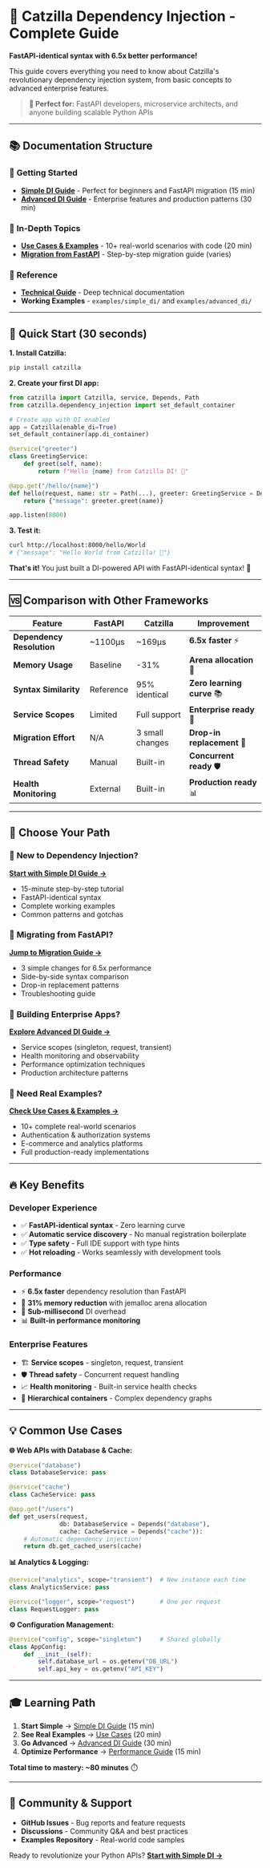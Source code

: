 # 🚀 Catzilla Dependency Injection - Complete Guide

**FastAPI-identical syntax with 6.5x better performance!**

This guide covers everything you need to know about Catzilla's revolutionary dependency injection system, from basic concepts to advanced enterprise features.

> **🎯 Perfect for:** FastAPI developers, microservice architects, and anyone building scalable Python APIs

---

## 📚 Documentation Structure

### 🎯 **Getting Started**
- **[Simple DI Guide](simple_di_guide.md)** - Perfect for beginners and FastAPI migration (15 min)
- **[Advanced DI Guide](advanced_di_guide.md)** - Enterprise features and production patterns (30 min)

### 📖 **In-Depth Topics**
- **[Use Cases & Examples](di_use_cases.md)** - 10+ real-world scenarios with code (20 min)
- **[Migration from FastAPI](migration_from_fastapi.md)** - Step-by-step migration guide (varies)

### 🔧 **Reference**
- **[Technical Guide](DEPENDENCY_INJECTION_GUIDE.md)** - Deep technical documentation
- **Working Examples** - `examples/simple_di/` and `examples/advanced_di/`

---

## 🚀 Quick Start (30 seconds)

**1. Install Catzilla:**
```bash
pip install catzilla
```

**2. Create your first DI app:**
```python
from catzilla import Catzilla, service, Depends, Path
from catzilla.dependency_injection import set_default_container

# Create app with DI enabled
app = Catzilla(enable_di=True)
set_default_container(app.di_container)

@service("greeter")
class GreetingService:
    def greet(self, name):
        return f"Hello {name} from Catzilla DI! 🚀"

@app.get("/hello/{name}")
def hello(request, name: str = Path(...), greeter: GreetingService = Depends("greeter")):
    return {"message": greeter.greet(name)}

app.listen(8000)
```

**3. Test it:**
```bash
curl http://localhost:8000/hello/World
# {"message": "Hello World from Catzilla! 🚀"}
```

**That's it!** You just built a DI-powered API with FastAPI-identical syntax! 🎉

---

## 🆚 Comparison with Other Frameworks

| Feature | FastAPI | Catzilla | Improvement |
|---------|---------|----------|-------------|
| **Dependency Resolution** | ~1100μs | ~169μs | **6.5x faster** ⚡ |
| **Memory Usage** | Baseline | -31% | **Arena allocation** 🧠 |
| **Syntax Similarity** | Reference | 95% identical | **Zero learning curve** 📚 |
| **Service Scopes** | Limited | Full support | **Enterprise ready** 🏢 |
| **Migration Effort** | N/A | 3 small changes | **Drop-in replacement** 🔄 |
| **Thread Safety** | Manual | Built-in | **Concurrent ready** 🛡️ |
| **Health Monitoring** | External | Built-in | **Production ready** 📊 |

---

## 🎯 Choose Your Path

### 👶 **New to Dependency Injection?**
**[Start with Simple DI Guide →](simple_di_guide.md)**
- 15-minute step-by-step tutorial
- FastAPI-identical syntax
- Complete working examples
- Common patterns and gotchas

### 🔄 **Migrating from FastAPI?**
**[Jump to Migration Guide →](migration_from_fastapi.md)**
- 3 simple changes for 6.5x performance
- Side-by-side syntax comparison
- Drop-in replacement patterns
- Troubleshooting guide

### 🏢 **Building Enterprise Apps?**
**[Explore Advanced DI Guide →](advanced_di_guide.md)**
- Service scopes (singleton, request, transient)
- Health monitoring and observability
- Performance optimization techniques
- Production architecture patterns

### 🤔 **Need Real Examples?**
**[Check Use Cases & Examples →](di_use_cases.md)**
- 10+ complete real-world scenarios
- Authentication & authorization systems
- E-commerce and analytics platforms
- Full production-ready implementations

---

## 🔥 Key Benefits

### **Developer Experience**
- ✅ **FastAPI-identical syntax** - Zero learning curve
- ✅ **Automatic service discovery** - No manual registration boilerplate
- ✅ **Type safety** - Full IDE support with type hints
- ✅ **Hot reloading** - Works seamlessly with development tools

### **Performance**
- ⚡ **6.5x faster** dependency resolution than FastAPI
- 🧠 **31% memory reduction** with jemalloc arena allocation
- 🚀 **Sub-millisecond** DI overhead
- 📊 **Built-in performance monitoring**

### **Enterprise Features**
- 🏗️ **Service scopes** - singleton, request, transient
- 🛡️ **Thread safety** - Concurrent request handling
- 📈 **Health monitoring** - Built-in service health checks
- 🔧 **Hierarchical containers** - Complex dependency graphs

---

## 💡 Common Use Cases

**🌐 Web APIs with Database & Cache:**
```python
@service("database")
class DatabaseService: pass

@service("cache")
class CacheService: pass

@app.get("/users")
def get_users(request,
              db: DatabaseService = Depends("database"),
              cache: CacheService = Depends("cache")):
    # Automatic dependency injection!
    return db.get_cached_users(cache)
```

**📊 Analytics & Logging:**
```python
@service("analytics", scope="transient")  # New instance each time
class AnalyticsService: pass

@service("logger", scope="request")       # One per request
class RequestLogger: pass
```

**⚙️ Configuration Management:**
```python
@service("config", scope="singleton")     # Shared globally
class AppConfig:
    def __init__(self):
        self.database_url = os.getenv("DB_URL")
        self.api_key = os.getenv("API_KEY")
```

---

## 🎓 Learning Path

1. **Start Simple** → [Simple DI Guide](simple_di_guide.md) (15 min)
2. **See Real Examples** → [Use Cases](di_use_cases.md) (20 min)
3. **Go Advanced** → [Advanced DI Guide](advanced_di_guide.md) (30 min)
4. **Optimize Performance** → [Performance Guide](di_performance.md) (15 min)

**Total time to mastery: ~80 minutes** ⏱️

---

## 🤝 Community & Support

- **GitHub Issues** - Bug reports and feature requests
- **Discussions** - Community Q&A and best practices
- **Examples Repository** - Real-world code samples

Ready to revolutionize your Python APIs? **[Start with Simple DI →](simple_di_guide.md)**
